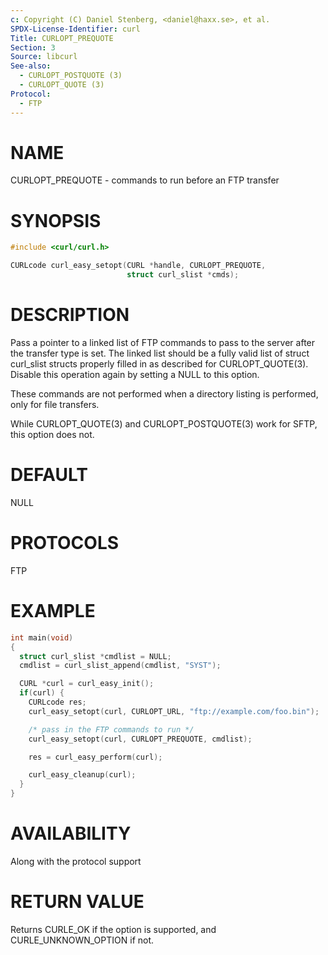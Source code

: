 ```yaml
---
c: Copyright (C) Daniel Stenberg, <daniel@haxx.se>, et al.
SPDX-License-Identifier: curl
Title: CURLOPT_PREQUOTE
Section: 3
Source: libcurl
See-also:
  - CURLOPT_POSTQUOTE (3)
  - CURLOPT_QUOTE (3)
Protocol:
  - FTP
---
```


# NAME

CURLOPT_PREQUOTE - commands to run before an FTP transfer

# SYNOPSIS

~~~c
#include <curl/curl.h>

CURLcode curl_easy_setopt(CURL *handle, CURLOPT_PREQUOTE,
                          struct curl_slist *cmds);
~~~

# DESCRIPTION

Pass a pointer to a linked list of FTP commands to pass to the server after
the transfer type is set. The linked list should be a fully valid list of
struct curl_slist structs properly filled in as described for
CURLOPT_QUOTE(3). Disable this operation again by setting a NULL to this
option.

These commands are not performed when a directory listing is performed, only
for file transfers.

While CURLOPT_QUOTE(3) and CURLOPT_POSTQUOTE(3) work for SFTP,
this option does not.

# DEFAULT

NULL

# PROTOCOLS

FTP

# EXAMPLE

~~~c
int main(void)
{
  struct curl_slist *cmdlist = NULL;
  cmdlist = curl_slist_append(cmdlist, "SYST");

  CURL *curl = curl_easy_init();
  if(curl) {
    CURLcode res;
    curl_easy_setopt(curl, CURLOPT_URL, "ftp://example.com/foo.bin");

    /* pass in the FTP commands to run */
    curl_easy_setopt(curl, CURLOPT_PREQUOTE, cmdlist);

    res = curl_easy_perform(curl);

    curl_easy_cleanup(curl);
  }
}
~~~

# AVAILABILITY

Along with the protocol support

# RETURN VALUE

Returns CURLE_OK if the option is supported, and CURLE_UNKNOWN_OPTION if not.
